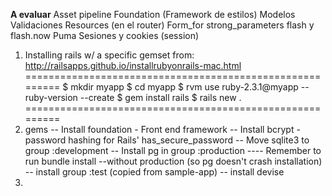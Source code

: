 **A evaluar**
Asset pipeline
Foundation (Framework de estilos)
Modelos
  Validaciones
Resources (en el router)
Form_for
strong_parameters
flash y flash.now
Puma
Sesiones y cookies (session)

1. Installing rails w/ a specific gemset
from: http://railsapps.github.io/installrubyonrails-mac.html
=========================================================
$ mkdir myapp
$ cd myapp
$ rvm use ruby-2.3.1@myapp --ruby-version --create
$ gem install rails
$ rails new .
=========================================================
2. gems
-- Install foundation - Front end framework
-- Install bcrypt - password hashing for Rails' has_secure_password
-- Move sqlite3 to group :development
-- Install pg in group :production
---- Remember to run bundle install --without production (so pg doesn't
                                                          crash installation)
-- install group :test (copied from sample-app)
-- install devise
3.
